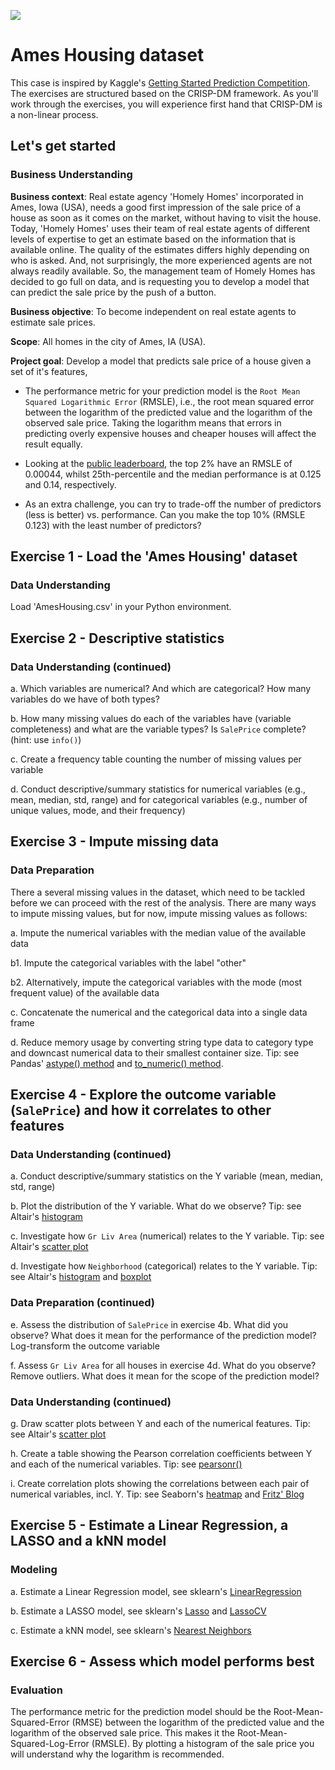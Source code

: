 ![](https://storage.googleapis.com/kaggle-competitions/kaggle/5407/media/housesbanner.png)

# Ames Housing dataset

This case is inspired by Kaggle's [Getting Started Prediction Competition](https://www.kaggle.com/c/house-prices-advanced-regression-techniques/overview). The exercises are structured based on the CRISP-DM framework. As you'll work through the exercises, you will experience first hand that CRISP-DM is a non-linear process.

## Let's get started

### Business Understanding

**Business context**: Real estate agency 'Homely Homes' incorporated in Ames, Iowa (USA), needs a good first impression of the sale price of a house as soon as it comes on the market, without having to visit the house. Today, 'Homely Homes' uses their team of real estate agents of different levels of expertise to get an estimate based on the information that is available online. The quality of the estimates differs highly depending on who is asked. And, not surprisingly, the more experienced agents are not always readily available. So, the management team of Homely Homes has decided to go full on data, and is requesting you to develop a model that can predict the sale price by the push of a button. 

**Business objective**: To become independent on real estate agents to estimate sale prices.

**Scope**: All homes in the city of Ames, IA (USA).

**Project goal**: Develop a model that predicts sale price of a house given a set of it's features,

- The performance metric for your prediction model is the `Root Mean Squared Logarithmic Error` (RMSLE), i.e., the root mean squared error between the logarithm of the predicted value and the logarithm of the observed sale price. Taking the logarithm means that errors in predicting overly expensive houses and cheaper houses will affect the result equally.

- Looking at the [public leaderboard](https://www.kaggle.com/c/house-prices-advanced-regression-techniques/leaderboard), the top 2% have an RMSLE of 0.00044, whilst 25th-percentile and the median performance is at 0.125 and 0.14, respectively.

- As an extra challenge, you can try to trade-off the number of predictors (less is better) vs. performance. Can you make the top 10% (RMSLE 0.123) with the least number of predictors?


## Exercise 1 - Load the 'Ames Housing' dataset
### Data Understanding

Load 'AmesHousing.csv' in your Python environment.

## Exercise 2 - Descriptive statistics
### Data Understanding (continued)

a. Which variables are numerical? And which are categorical? How many variables do we have of both types?

b. How many missing values do each of the variables have (variable completeness) and what are the variable types? Is `SalePrice` complete? (hint: use `info()`)

c. Create a frequency table counting the number of missing values per variable

d. Conduct descriptive/summary statistics for numerical variables (e.g., mean, median, std, range) and for categorical variables (e.g., number of unique values, mode, and their frequency)


## Exercise 3 - Impute missing data
### Data Preparation

There a several missing values in the dataset, which need to be tackled before we can proceed with the rest of the analysis. There are many ways to impute missing values, but for now, impute missing values as follows:

a. Impute the numerical variables with the median value of the available data

b1. Impute the categorical variables with the label "other"

b2. Alternatively, impute the categorical variables with the mode (most frequent value) of the available data

c. Concatenate the numerical and the categorical data into a single data frame

d. Reduce memory usage by converting string type data to category type and downcast numerical data to their smallest container size. Tip: see Pandas' [astype() method](https://pandas.pydata.org/docs/user_guide/categorical.html) and [to_numeric() method](https://pandas.pydata.org/docs/reference/api/pandas.to_numeric.html).

## Exercise 4 - Explore the outcome variable (`SalePrice`) and how it correlates to other features
### Data Understanding (continued)

a. Conduct descriptive/summary statistics on the Y variable (mean, median, std, range)

b. Plot the distribution of the Y variable. What do we observe? Tip: see Altair's [histogram](https://altair-viz.github.io/gallery/simple_histogram.html)

c. Investigate how `Gr Liv Area` (numerical) relates to the Y variable. Tip: see Altair's [scatter plot](https://altair-viz.github.io/gallery/scatter_tooltips.html)

d. Investigate how `Neighborhood` (categorical) relates to the Y variable. Tip: see Altair's [histogram](https://altair-viz.github.io/gallery/simple_histogram.html) and [boxplot](https://altair-viz.github.io/gallery/boxplot.html)


### Data Preparation (continued)

e. Assess the distribution of `SalePrice` in exercise 4b. What did you observe? What does it mean for the performance of the prediction model? Log-transform the outcome variable

f. Assess `Gr Liv Area` for all houses in exercise 4d. What do you observe? Remove outliers. What does it mean for the scope of the prediction model?

### Data Understanding (continued)

g. Draw scatter plots between Y and each of the numerical features. Tip: see Altair's [scatter plot](https://altair-viz.github.io/gallery/scatter_tooltips.html)

h. Create a table showing the Pearson correlation coefficients between Y and each of the numerical variables. Tip: see [pearsonr()](https://docs.scipy.org/doc/scipy/reference/generated/scipy.stats.pearsonr.html)

i. Create correlation plots showing the correlations between each pair of numerical variables, incl. Y. Tip: see Seaborn's [heatmap](https://seaborn.pydata.org/generated/seaborn.heatmap.html) and [Fritz' Blog](https://fritz.ai/seaborn-heatmaps-13-ways-to-customize-correlation-matrix-visualizations/)

## Exercise 5 - Estimate a Linear Regression, a LASSO and a kNN model
### Modeling

a. Estimate a Linear Regression model, see sklearn's [LinearRegression](https://scikit-learn.org/stable/modules/generated/sklearn.linear_model.LinearRegression.html)

b. Estimate a LASSO model, see sklearn's [Lasso](https://scikit-learn.org/stable/modules/generated/sklearn.linear_model.Lasso.html) and [LassoCV](https://scikit-learn.org/stable/modules/generated/sklearn.linear_model.LassoCV.html)

c. Estimate a kNN model, see sklearn's [Nearest Neighbors](https://scikit-learn.org/stable/modules/neighbors.html)

## Exercise 6 - Assess which model performs best
### Evaluation

The performance metric for the prediction model should be the Root-Mean-Squared-Error (RMSE) between the logarithm of the predicted value and the logarithm of the observed sale price. This makes it the Root-Mean-Squared-Log-Error (RMSLE). By plotting a histogram of the sale price you will understand why the logarithm is recommended.

